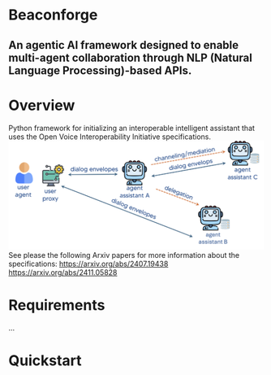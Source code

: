 # Beaconforge
## An agentic AI framework designed to enable multi-agent collaboration through NLP (Natural Language Processing)-based APIs.

# Overview
Python framework for initializing an interoperable intelligent assistant that uses the Open Voice Interoperability Initiative specifications.
![Alt text](images/aiovon.png)
See please the following Arxiv papers for more information about the specifications:
https://arxiv.org/abs/2407.19438
https://arxiv.org/abs/2411.05828

# Requirements
...

# Quickstart

